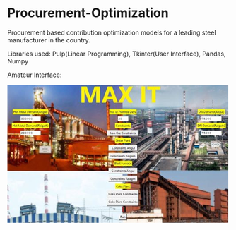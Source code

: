 # Procurement-Optimization

Procurement based contribution optimization models for a leading steel manufacturer in the country.

Libraries used: Pulp(Linear Programming), Tkinter(User Interface), Pandas, Numpy

Amateur Interface:

![](maxit1.jpg)
